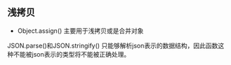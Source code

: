 ## 浅拷贝

- Object.assign() 主要用于浅拷贝或是合并对象

JSON.parse()和JSON.stringify() 只能够解析json表示的数据结构，因此函数这种不能被json表示的类型将不能被正确处理。
